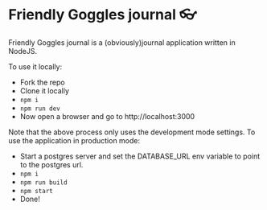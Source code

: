 # Friendly Goggles journal 👓

Friendly Goggles journal is a (obviously)journal application written in NodeJS.


To use it locally:

- Fork the repo
- Clone it locally
- `npm i`
- `npm run dev`
- Now open a browser and go to http://localhost:3000

Note that the above process only uses the development mode settings. To use the application in production mode:

- Start a postgres server and set the DATABASE_URL env variable to point to the postgres url.
- `npm i`
- `npm run build`
- `npm start`
- Done!
